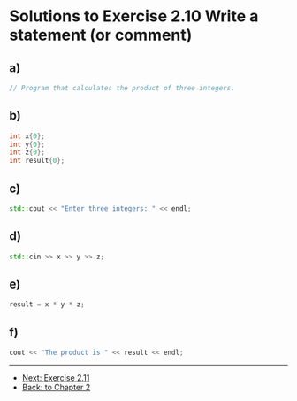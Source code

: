 # Solutions to Exercise 2.10 Write a statement (or comment)

## a)

```cpp
// Program that calculates the product of three integers.
```

## b)

```cpp
int x{0};
int y{0};
int z{0};
int result{0};
```

## c)

```cpp
std::cout << "Enter three integers: " << endl;
```

## d)

```cpp
std::cin >> x >> y >> z;
```

## e)

```cpp
result = x * y * z;
```

## f)

```cpp
cout << "The product is " << result << endl;
```

---

-   [Next: Exercise 2.11](02_11.md)
-   [Back: to Chapter 2](README.md)
